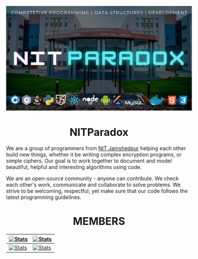 <img src = "/profile/resources/logo.png" >

<h1 align="center">NITParadox</h1>

We are a group of programmers from <a href="http://www.nitjsr.ac.in/">NIT Jamshedpur</a> helping each other build new things, whether it be writing complex encryption programs, or simple ciphers. Our goal is to work together to document and model beautiful, helpful and interesting algorithms using code.

We are an open-source community - anyone can contribute. We check each other's work, communicate and collaborate to solve problems. We strive to be welcoming, respectful, yet make sure that our code follows the latest programming guidelines.

<h1 align="center">MEMBERS</h1>

| [![Stats](https://github-stats-alpha.vercel.app/api?username=ZEnigma-Ak6&cc=222425&tc=fff&ic=fff&bc=222425 "Stats")](https://github-stats-alpha.vercel.app/api?username=ZEnigma-Ak6&cc=222425&tc=fff&ic=fff&bc=222425 "Stats") | [![Stats](https://github-stats-alpha.vercel.app/api?username=debasishbsws&cc=222425&tc=fff&ic=fff&bc=222425 "Stats")](https://github-stats-alpha.vercel.app/api?username=debasishbsws&cc=222425&tc=fff&ic=fff&bc=222425 "Stats") |
| ------------- | ------------- |
| [![Stats](https://github-stats-alpha.vercel.app/api?username=kt-shashi&cc=222425&tc=fff&ic=fff&bc=222425 "Stats")](https://github-stats-alpha.vercel.app/api?username=kt-shashi&cc=222425&tc=fff&ic=fff&bc=222425 "Stats") | [![Stats](https://github-stats-alpha.vercel.app/api?username=soshubh&cc=222425&tc=fff&ic=fff&bc=222425 "Stats")](https://github-stats-alpha.vercel.app/api?username=soshubh&cc=222425&tc=fff&ic=fff&bc=222425 "Stats") |
